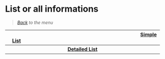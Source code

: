 # List or all informations


> *[Back](../games.md) to the menu*

| <img width="430" height="1">[Simple List](xsx_list.md)<img width="430" height="1"> | 
| :---: |
| <img width="430" height="1">**[Detailed List](xsx_info_games.md)**<img width="430" height="1"> |
